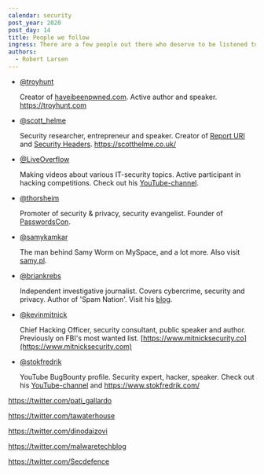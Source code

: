 ```yaml
---
calendar: security
post_year: 2020
post_day: 14
title: People we follow
ingress: There are a few people out there who deserve to be listened to.
authors:
  - Robert Larsen
---
```

* [@troyhunt](https://twitter.com/troyhunt)

  Creator of [haveibeenpwned.com](https://www.haveibeenpwned.com). Active author and speaker. <https://troyhunt.com>
* [@scott_helme](https://twitter.com/scott_helme)

  Security researcher, entrepreneur and speaker. Creator of [Report URI](https://report-uri.com/) and [Security Headers](https://securityheaders.com). <https://scotthelme.co.uk/>
* [@LiveOverflow](https://twitter.com/LiveOverflow)

  Making videos about various IT-security topics. Active participant in hacking competitions. Check out his [YouTube-channel](https://youtube.com/LiveOverflowCTF). 
* [@thorsheim](https://twitter.com/thorsheim)

  Promoter of security & privacy, security evangelist. Founder of [PasswordsCon](https://passwordscon.org). [](https://twitter.com/thorsheim)
* [@samykamkar](https://twitter.com/samykamkar)

  The man behind Samy Worm on MySpace, and a lot more. [](https://twitter.com/samykamkar)Also visit [samy.pl](https://samy.pl).
* [@briankrebs](https://twitter.com/briankrebs)

  Independent investigative journalist. Covers cybercrime, security and privacy. Author of 'Spam Nation'. Visit his [blog](https://krebsonsecurity.com/).
* [@kevinmitnick](https://twitter.com/kevinmitnick)

  Chief Hacking Officer, security consultant, public speaker and author. Previously on FBI's most wanted list. [https://www.mitnicksecurity.co](https://www.mitnicksecurity.com)
* [@stokfredrik](https://twitter.com/stokfredrik)

  YouTube BugBounty profile. Security expert, hacker, speaker. Check out his [YouTube-channel](https://www.youtube.com/stokfredrik) and <https://www.stokfredrik.com/>

[](https://twitter.com/stokfredrik)

<https://twitter.com/pati_gallardo>

<https://twitter.com/tawaterhouse>

<https://twitter.com/dinodaizovi>

<https://twitter.com/malwaretechblog>

<https://twitter.com/Secdefence>